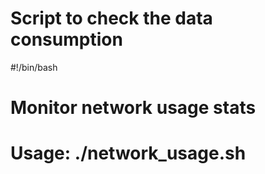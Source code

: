 # Script to check the data consumption

#!/bin/bash
# Monitor network usage stats
# Usage: ./network_usage.sh

